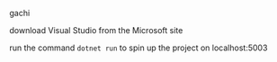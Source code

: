 gachi

download Visual Studio from the Microsoft site

run the command `dotnet run` to spin up the project on localhost:5003
